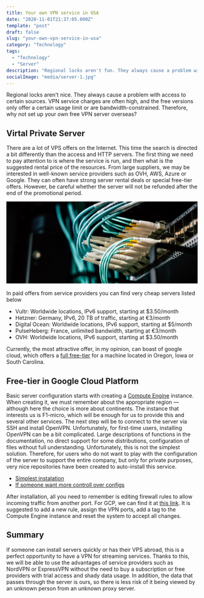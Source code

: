 ```yaml
---
title: Your own VPN service in USA
date: "2020-11-01T21:37:05.000Z"
template: "post"
draft: false
slug: "your-own-vpn-service-in-usa"
category: "Technology"
tags:
  - "Technology"
  - "Server"
description: "Regional locks aren't fun. They always cause a problem with access to certain sources. VPN service charges are often high, and the free versions only offer a certain usage limit or are bandwidth-constrained. Therefore, why not set up your own free VPN server overseas?"
socialImage: "media/server-1.jpg"
---
```

Regional locks aren't nice. They always cause a problem with access to certain sources. VPN service charges are often high, and the free versions only offer a certain usage limit or are bandwidth-constrained. Therefore, why not set up your own free VPN server overseas?

## Virtal Private Server
There are a lot of VPS offers on the Internet. This time the search is directed a bit differently than the access and HTTP servers. The first thing we need to pay attention to is where the service is run, and then what is the suggested rental price of the resources. From large suppliers, we may be interested in well-known service providers such as OVH, AWS, Azure or Google. They can often have strong server rental deals or special free-tier offers. However, be careful whether the server will not be refunded after the end of the promotional period.

![Solutions for own media center](/media/server-1.jpg)

In paid offers from service providers you can find very cheap servers listed below

- Vultr: Worldwide locations, IPv6 support, starting at $3.50/month
- Hetzner: Germany, IPv6, 20 TB of traffic, starting at €3/month
- Digital Ocean: Worldwide locations, IPv6 support, starting at $5/month
- PulseHeberg: France, unlimited bandwidth, starting at €3/month
- OVH: Worldwide locations, IPv6 support, starting at $3.50/month

Currently, the most attractive offer, in my opinion, can boast of google cloud, which offers a [full free-tier](https://cloud.google.com/free) for a machine located in Oregon, Iowa or South Carolina.

## Free-tier in Google Cloud Platform
Basic server configuration starts with creating a [Compute Engine](https://console.cloud.google.com/compute) instance. When creating it, we must remember about the appropriate region — although here the choice is more about continents. The instance that interests us is F1-micro, which will be enough for us to provide this and several other services.
The next step will be to connect to the server via SSH and install OpenVPN. Unfortunately, for first-time users, installing OpenVPN can be a bit complicated. Large descriptions of functions in the documentation, no direct support for some distributions, configuration of files without full understanding. Unfortunately, this is not the simplest solution. Therefore, for users who do not want to play with the configuration of the server to support the entire company, but only for private purposes, very nice repositories have been created to auto-install this service.

- [Simplest instalation](https://github.com/Nyr/openvpn-install)
- [If someone want more controll over configs](https://github.com/angristan/openvpn-install)

After installation, all you need to remember is editing firewall rules to allow incoming traffic from another port. For GCP, we can find it at [this link](https://backports.debian.org/Instructions/). It is suggested to add a new rule, assign the VPN ports, add a tag to the Compute Engine instance and reset the system to accept all changes.

## Summary
If someone can install servers quickly or has their VPS abroad, this is a perfect opportunity to have a VPN for streaming services. Thanks to this, we will be able to use the advantages of service providers such as NordVPN or ExpressVPN without the need to buy a subscription or free providers with trial access and shady data usage. In addition, the data that passes through the server is ours, so there is less risk of it being viewed by an unknown person from an unknown proxy server.